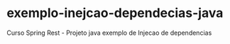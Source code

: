 # exemplo-inejcao-dependecias-java
Curso Spring Rest - Projeto java exemplo de Injecao de dependencias
